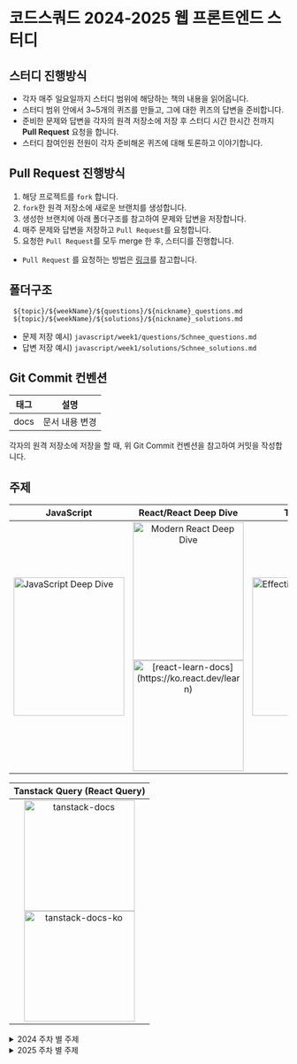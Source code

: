 # 코드스쿼드 2024-2025 웹 프론트엔드 스터디

## 스터디 진행방식

- 각자 매주 일요일까지 스터디 범위에 해당하는 책의 내용을 읽어옵니다.
- 스터디 범위 안에서 3~5개의 퀴즈를 만들고, 그에 대한 퀴즈의 답변을 준비합니다.
- 준비한 문제와 답변을 각자의 원격 저장소에 저장 후 스터디 시간 한시간 전까지 **Pull Request** 요청을 합니다.
- 스터디 참여인원 전원이 각자 준비해온 퀴즈에 대해 토론하고 이야기합니다.

## Pull Request 진행방식

1. 해당 프로젝트를 `fork` 합니다.
2. `fork`한 원격 저장소에 새로운 브랜치를 생성합니다.
3. 생성한 브랜치에 아래 폴더구조를 참고하여 문제와 답변을 저장합니다.
4. 매주 문제와 답변을 저장하고 `Pull Request`를 요청합니다.
5. 요청한 `Pull Request`를 모두 merge 한 후, 스터디를 진행합니다.

- `Pull Request` 를 요청하는 방법은 [링크](https://github.com/woowacourse/woowacourse-docs/tree/main/precourse#7-%EB%B3%B8%EC%9D%B8-%EC%9B%90%EA%B2%A9-%EC%A0%80%EC%9E%A5%EC%86%8C%EC%97%90-%EC%98%AC%EB%A6%AC%EA%B8%B0)를 참고합니다.

## 폴더구조

```
 ${topic}/${weekName}/${questions}/${nickname}_questions.md
 ${topic}/${weekName}/${solutions}/${nickname}_solutions.md
```

- 문제 저장 예시) `javascript/week1/questions/Schnee_questions.md`
- 답변 저장 예시) `javascript/week1/solutions/Schnee_solutions.md`

## Git Commit 컨벤션

| 태그 |      설명      |
| ---- | :------------: |
| docs | 문서 내용 변경 |

<!-- 예제 코드가 필요한 경우가 생기면 추후에 추가
| feat | 새로운 기능 추가 |
| fix | 버그 수정 |
| docs | 문서 내용 변경 |
| style | 포맷팅, 세미콜론 누락, 코드 변경이 없는 경우 등 |
| refactor | 코드 리팩토링 |
| test | 테스트 코드 작성 |
| chore | 빌드, 패키지 매니저 설정 등 |
-->

각자의 원격 저장소에 저장을 할 때, 위 Git Commit 컨벤션을 참고하여 커밋을 작성합니다.

## 주제

<table>
  <thead>
    <tr>
      <th style="text-align: center;">JavaScript</th>
      <th style="text-align: center;">React/React Deep Dive</th>
      <th style="text-align: center;">TypeScript</th>
      <th style="text-align: center;">Next.js</th>
    </tr>
  </thead>
  <tbody>
    <tr>
      <td><img src="https://github.com/user-attachments/assets/8a973d4d-4bea-4df3-bd47-5310abf82df6" alt="JavaScript Deep Dive" width="200" height="250"></td>
      <td align="center">
        <img src="https://github.com/user-attachments/assets/a17105c5-efd9-4314-92c8-4473eab16a4e" alt="Modern React Deep Dive" width="200" height="250">
        <br>
        <a href="https://ko.react.dev/learn">
          <img src="https://github.com/user-attachments/assets/448321eb-2734-48b6-b6f1-c30faf108f8c" alt="[react-learn-docs](https://ko.react.dev/learn)" width="200" >
        </a>
      </td>
      <td><img src="https://github.com/user-attachments/assets/4889a7a2-f11d-47da-a801-67dc73bd1ad7" alt="Effective TypeScript" width="200" height="250"></td>
      <td align="center">
        <a href="https://nextjs.org/learn">
          <img src="https://github.com/user-attachments/assets/bf1ea36f-d5a1-444f-87e0-00ba0e57be91" alt="[nextjs-learn-docs]" width="200" >
        </a>
      </td>
    </tr>
  </tbody>
</table>
<table>
  <thead>
    <tr>
      <th style="text-align: center;">Tanstack Query (React Query)</th>
    </tr>
  </thead>
  <tbody>
    <tr>
      <td align="center">
        <a href="https://tanstack.com/query/latest/docs/framework/react/overview">
          <img src="https://github.com/user-attachments/assets/20b4c677-7a8d-4a3c-9254-2422b89fef70" alt="tanstack-docs" width="200" >
        </a>
        <br>
        <a href="https://react-query.kro.kr/">
        <img src="https://github.com/user-attachments/assets/2ccd8026-ed96-43ec-ab7d-53726cb0b05c" alt="tanstack-docs-ko" width="200" >
        </a>
      </td>
    </tr>
  </tbody>
</table>

<details>
  <summary>2024 주차 별 주제</summary>
  <div>
    
| Week                 | 주제 (JavaScript)                                                                                                 | 주제 (React)                                                                                              | 주제 (TypeScript)                                                                                             | 주제(Next.js) | 
| -------------------- | ----------------------------------------------------------------------------------------------------------------- | ---------------------------------------------------------------------------------------------------------- | -------------------------------------------------------------------------------------------------------------- |------------------------------------------------------------------------------------------------------------- |
| Week 1 (2024/03/06)  | ▣ 4장: 변수와 상수 <br> ▣ 6장: 데이터 타입 <br> [Week 1 - Question](https://github.com/minjeongHEO/frontend-study/tree/main/javascript/week1)  |                                                                                                            |                                                                                                                |
| Week 2 (2024/03/13)  | ▣ 23장: 실행 컨텍스트 <br> [Week 2 - Question](https://github.com/minjeongHEO/frontend-study/tree/main/javascript/week2)                     |                                                                                                            |                                                                                                                |
| Week 3 (2024/03/19)  | ▣ 24장: 클로저 <br> [Week 3 - Question](https://github.com/minjeongHEO/frontend-study/tree/main/javascript/week3)                     |                                                                                                            |                                                                                                                |
| Week 4 (2024/03/26)  | ▣ 12장: 함수 <br> [Week 4 - Question](https://github.com/minjeongHEO/frontend-study/tree/main/javascript/week4)                     |                                                                                                            |                                                                                                                |
| Week 5 (2024/04/02)  | ▣ 22장: this <br> [Week 5 - Question](https://github.com/minjeongHEO/frontend-study/tree/main/javascript/week5)                     |                                                                                                            |                                                                                                                |
| Week 6 (2024/04/09)  | ▣ 40장: event <br> [Week 6 - Question](https://github.com/minjeongHEO/frontend-study/tree/main/javascript/week6)                     |                                                                                                            |                                                                                                                |
| Week 7 (2024/04/16)  | ▣ 45장: 프로미스 <br> [Week 7 - Question](https://github.com/minjeongHEO/frontend-study/tree/main/javascript/week7)                     |                                                                                                            |                                                                                                                |
| Week 8 (2024/04/23)  | ▣ 38장: 브라우저의 렌더링 과정 <br> ▣ 42장: 비동기 프로그래밍 <br> ▣ 46장: 제너레이터와 async/await <br> [Week 8 - Question](https://github.com/minjeongHEO/frontend-study/tree/main/javascript/week8) |                                                                                                            |                                                                                                                |
| Week 9 (2024/04/30)  | ▣ 41장: 타이머 <br> ▣ 43장: Ajax <br> ▣ 44장: REST API <br> [Week 9 - Question](https://github.com/minjeongHEO/frontend-study/tree/main/javascript/week9) |                                                                                                            |                                                                                                                |
| Week 10 (2024/05/08) |                                                                                                                   | ▣ 2.3장: 클래스 컴포넌트와 함수 컴포넌트 <br> ▣ 2.4장: 렌더링은 어떻게 일어나는가? <br> [Week 10 - Question](https://github.com/minjeongHEO/frontend-study/tree/main/react/week10)                    |                                                                                                                |
| Week 11 (2024/05/16) |                                                                                                                   | ▣ 2.2장: 가상 DOM과 리액트 파이버 <br> [Week 11 - Question](https://github.com/minjeongHEO/frontend-study/tree/main/react/week11)                    |                                                                                                                |
| Week 12 (2024/05/22) |                                                                                                                   | ▣ 3.1장: 리액트의 모든 훅 파헤치기 - 1 <br> [Week 12 - Question](https://github.com/minjeongHEO/frontend-study/tree/main/react/week12)                    |                                                                                                                |
| Week 13 (2024/06/05) |                                                                                                                   | ▣ 3.1장: 리액트의 모든 훅 파헤치기 - 2 <br> [Week 13 - Question](https://github.com/minjeongHEO/frontend-study/tree/main/react/week13)                    |                                                                                                                |
| Week 14 (2024/06/12) |                                                                                                                   | ▣ 3.2장: 사용자 정의 훅과 고차 컴포넌트 <br> [Week 14 - Question](https://github.com/minjeongHEO/frontend-study/tree/main/react/week14)                    |                                                                                                                |
| Week 15 (2024/06/19) |                                                                                                                   | ▣ 5.1장: 상태 관리는 왜 필요한가? <br> [Week 15 - Question](https://github.com/minjeongHEO/frontend-study/tree/main/react/week15)                    |                                                                                                                |
| Week 16 (2024/06/26) |                                                                                                                   | ▣ 5.2장: 리액트 훅으로 시작하는 상태 관리 <br> ▣ 5.2.1장: 가장 기본적인 방법: useState와 useReducer <br> ▣ 5.2.2장: 지역 상태의 한계를 벗어나보자: useState 의 상태를 바깥으로 분리하기 <br> [Week 16 - Question](https://github.com/minjeongHEO/frontend-study/tree/main/react/week16)                    |                                                                                                                |
| Week 17 (2024/07/03) | ▣ 19.8장: 오버라이딩과 프로퍼티 섀도잉 <br> ▣ 19.9장: 프로토타입의 교체 <br> [Week 17 - Question](https://github.com/minjeongHEO/frontend-study/tree/main/javascript/week17)                   |                                                                                                            |                                                                                                                |
| Week 18 (2024/07/10) |                                                                                                                   | ▣ 5.2.3장: useState와 Context동시에 사용해 보기 <br> ▣ 5.2.4장: 상태 관리 라이브러리 Recoil, Jotai, Zustand 살펴보기 <br> [Week 18 - Question](https://github.com/minjeongHEO/frontend-study/tree/main/react/week18)                    |                                                                                                                |
| Week 19 (2024/07/17) |                                                                                                                   | ▣ [State: 컴포넌트의 기억 저장소](https://ko.react.dev/learn/state-a-components-memory) <br> ▣ [렌더링 그리고 커밋](https://ko.react.dev/learn/render-and-commit) <br> ▣ [스냅샷으로서의 State](https://ko.react.dev/learn/state-as-a-snapshot) <br> [Week 19 - Question](https://github.com/minjeongHEO/frontend-study/tree/main/react/week19)                    |                                                                                                                |
| Week 20 (2024/07/26) |                                                                                                                   | ▣ [state 업데이트 큐](https://ko.react.dev/learn/queueing-a-series-of-state-updates) <br> ▣ [객체 State 업데이트하기](https://ko.react.dev/learn/updating-objects-in-state) <br> ▣ [배열 State 업데이트하기](https://ko.react.dev/learn/updating-arrays-in-state) <br> [Week 20 - Question](https://github.com/minjeongHEO/frontend-study/tree/main/react/week20)                    |                                                                                                                |
| Week 21 (2024/07/31) |                                                                                                                   | ▣ [State를 사용해 Input 다루기](https://ko.react.dev/learn/reacting-to-input-with-state) <br> ▣ [State 구조 선택하기](https://ko.react.dev/learn/choosing-the-state-structure#don-t-mirror-props-in-state) <br> ▣ [컴포넌트 간 State 공유하기](https://ko.react.dev/learn/sharing-state-between-components) <br> [Week 21 - Question](https://github.com/minjeongHEO/frontend-study/tree/main/react/week21)                    |                                                                                                                |
| Week 22 (2024/08/05) |                                                                                                                   | ▣ [State를 보존하고 초기화하기](https://ko.react.dev/learn/preserving-and-resetting-state) <br> ▣ [state 로직을 reducer로 작성하기](https://ko.react.dev/learn/extracting-state-logic-into-a-reducer) <br> ▣ [Context를 사용해 데이터를 깊게 전달하기](https://ko.react.dev/learn/passing-data-deeply-with-context) <br> [Week 22 - Question](https://github.com/minjeongHEO/frontend-study/tree/main/react/week22)                    |                                                                                                                |
| Week 23 (2024/08/15) |                                                                                                                   | ▣ [Reducer와 Context로 앱 확장하기](https://ko.react.dev/learn/scaling-up-with-reducer-and-context) <br> ▣ [Ref로 값 참조하기](https://ko.react.dev/learn/referencing-values-with-refs) <br> ▣ [Ref로 DOM 조작하기](https://ko.react.dev/learn/manipulating-the-dom-with-refs) <br> [Week 23 - Question](https://github.com/minjeongHEO/frontend-study/tree/main/react/week23)                    |                                                                                                                |
| Week 24 (2024/08/23) |                                                                                                                   | ▣ [Effect로 동기화하기](https://ko.react.dev/learn/synchronizing-with-effects) <br> ▣ [Effect가 필요하지 않을 수도 있습니다](https://ko.react.dev/learn/you-might-not-need-an-effect) <br> ▣ [반응형 effects의 생명주기](https://ko.react.dev/learn/lifecycle-of-reactive-effects) <br> [Week 24 - Question](https://github.com/minjeongHEO/frontend-study/tree/main/react/week24)                    |                                                                                                                |
| Week 25 (2024/08/29) |                                                                                                                   | ▣ [Effect에서 이벤트 분리하기](https://ko.react.dev/learn/separating-events-from-effects) <br> [Week 25 - Question](https://github.com/minjeongHEO/frontend-study/tree/main/react/week25)                    |                                                                                                                |
| Week 26 (2024/09/06) |  |   | ▣ 1장: 타입스크립트 알아보기 <br> [Week 26 - Question](https://github.com/minjeongHEO/frontend-study/tree/main/typescript/week26) |
| Week 27 (2024/09/13) |  |   | ▣ 2장: 타입스크립트의 타입 시스템 <br> ▣ 아이템6: 편집기를 사용하여 타입 시스템 탐색하기 <br> ▣ 아이템7: 타입이 값들의 집합이라고 생각하기 <br> ▣ 아이템8: 타입 공간과 값 공간의 심벌 구분하기 <br> [Week 27 - Question](https://github.com/minjeongHEO/frontend-study/tree/main/typescript/week27) |
| Week 28 (2024/09/19) |  |   | ▣ 2장: 타입스크립트의 타입 시스템 <br> ▣ 아이템9 : 타입 단언보다는 타입 선언을 사용하기 <br> ▣ 아이템10 : 객체 래퍼 타입 피하기 <br> ▣ 아이템11 : 잉여 속성 체크의 한계 인지하기 <br> ▣ 아이템12 : 함수 표현식에 타입 적용하기 <br> ▣ 아이템13 : 타입과 인터페이스 차이점 알기 <br> ▣ 아이템14 : 타입 연산과 제너릭 사용으로 반복줄이기 <br> [Week 28 - Question](https://github.com/minjeongHEO/frontend-study/tree/main/typescript/week28) |
| Week 29 (2024/09/27) |  |   | ▣ 2장: 타입스크립트의 타입 시스템 <br> ▣ 아이템15 : 동적 데이터에 인덱스 시그니처 사용하기 <br> ▣ 아이템16 : number 인덱스 시그니처보다는 Array, 튜플, ArrayLike를 사용하기 <br> ▣ 아이템17 : 변경 관련된 오류 방지를 위해 readonly 사용하기 <br> ▣ 아이템18 : 매핑된 타입을 사용하여 값을 동기화하기 <br> [Week 29 - Question](https://github.com/minjeongHEO/frontend-study/tree/main/typescript/week29) |
| Week 30 (2024/10/02) |  |   | ▣ 3장 : 타입 추론 <br/> ▣ 아이템19 : 추론 가능한 타입을 사용해 장황한 코드 방지하기 <br/> ▣ 아이템20 : 다른 타입에는 다른 변수 사용하기 <br/> ▣ 아이템21 : 타입 넓히기 <br/> ▣ 아이템22 : 타입 좁히기 <br> [Week 30 - Question](https://github.com/minjeongHEO/frontend-study/tree/main/typescript/week30) |
| Week 31 (2024/10/08) |  |   | ▣ 3장 : 타입 추론 <br/> ▣ 아이템23 : 한꺼번에 객체 생성하기 <br/> ▣ 아이템24 : 일관성 있는 별칭 사용하기 <br/> ▣ 아이템25 : 비동기 코드에는 콜백 대신 async 함수 사용하기 <br/> ▣ 아이템26 : 타입 추론에 문맥이 어떻게 사용되는지 이해하기 <br/> ▣ 아이템27 : 함수형 기법과 라이브러리로 타입 흐름 유지하기 <br> [Week 31 - Question](https://github.com/minjeongHEO/frontend-study/tree/main/typescript/week31) |
| Week 32 (2024/10/16) |  |   | ▣ 4장 : 타입 설계 <br/> ▣ 아이템28 : 유효한 상태만 표현하는 타입을 지향하기 <br/> ▣ 아이템29 : 사용할 때는 너그럽게, 생성할 때는 엄격하게 <br/> ▣ 아이템30 : 문서에 타입 정보를 쓰지 않기 <br/> ▣ 아이템31 : 타입 주변에 null 값 배치하기 <br/> ▣ 아이템32 : 유니온 인터페이스보다는 인터페이스의 유니온을 사용하기 <br/> [Week 32 - Question](https://github.com/minjeongHEO/frontend-study/tree/main/typescript/week32) |
| Week 33 (2024/10/23) |  |   | ▣ 4장 : 타입 설계 <br/> ▣ 아이템33 : string타입보다 더 구체적인 타입 사용하기 <br/> ▣ 아이템34 : 부정확한 타입보다는 미완성 타입을 사용하기 <br/> ▣ 아이템35 : 데이터가 아닌, API와 명세를 보고 타입 만들기 <br/> ▣ 아이템36 : 해당 분야의 용어로 타입 이름 짓기 <br/> ▣ 아이템37 : 공식 명칭에는 상표를 붙이기 <br/> [Week 33 - Question](https://github.com/minjeongHEO/frontend-study/tree/main/typescript/week33) |
| Week 34 (2024/10/29) |  |   | ▣ 5장 : any 다루기 <br/> ▣ 아이템 38: any 타입은 가능한 한 좁은 범위에서만 사용하기 <br/> ▣ ㄴ 아이템 39: any를 구체적으로 변형해서 사용하기 <br/> ▣ ㄴ 아이템 40: 함수 안으로 타입 단언문 감추기 <br/> ▣ ㄴ 아이템 41: any의 진화를 이해하기 <br/> ▣ 아이템 42: 모르는 타입의 값에는 any 대신 unknown을 사용하기 <br/> ▣ ㄴ 아이템 43: 몽키 패치보다는 안전한 타입을 사용하기 <br/> ▣ 아이템 44: 타입 커버리지를 추적하여 타입 안전성 유지하기 <br/> [Week 34 - Question](https://github.com/minjeongHEO/frontend-study/tree/main/typescript/week34) |
| Week 35 (2024/11/10) |  |   | ▣ 6장 : 타입 선언과 @types <br/> ▣ 아이템 45: devDependencies에 typescript와 @types 추가하기 <br/> ▣ 아이템 49: 콜백에서 this에 대한 타입 제공하기 <br/> ▣ 아이템 50: 오버로딩 타입보다는 조건부 타입을 사용하기 <br/> ▣ 아이템 51: 의존성 분리를 위해 미러 타입을 사용하기 <br/> ▣ 아이템 52: 테스팅 타입의 함정에 주의하기 <br/> [Week 35 - Question](https://github.com/minjeongHEO/frontend-study/tree/main/typescript/week35) |
| Week 36 (2024/11/17) |  |   | ▣ 7장: 코드를 작성하고 실행하기 <br/> ▣ 아이템 53: 타입스크립트 기능보다는 ECMAScript 기능을 사용하기 <br/>▣ 아이템 54: 객체를 순회하는 노하우 <br/>▣ 아이템 55: DOM 계층 구조 이해하기 <br/>▣ 아이템 56: 정보를 감추는 목적으로 private 사용하지 않기 <br/>▣ 아이템 57: 소스맵을 사용하여 타입스크립트 디버깅하기 <br/> [Week 36 - Question](https://github.com/minjeongHEO/frontend-study/tree/main/typescript/week36) |
| Week 37 (2024/12/01) |  |   |  |▣ dashboard <br/> ▣ [챕터1 Getting Started](https://nextjs.org/learn/dashboard-app/getting-started) <br/>▣ [챕터2 CSS Styling](https://nextjs.org/learn/dashboard-app/css-styling)<br/> ▣ [챕터3 Font/Image 최적화](https://nextjs.org/learn/dashboard-app/optimizing-fonts-images) <br/>▣ [챕터4 레이아웃과 페이지](https://nextjs.org/learn/dashboard-app/creating-layouts-and-pages) <br/> [Week 37 - Question](https://github.com/minjeongHEO/frontend-study/tree/main/nextjs/week37)|
| Week 38 (2024/12/08) |  |   |  |▣ dashboard <br/> ▣ [챕터5 페이지 탐색](https://nextjs.org/learn/dashboard-app/navigating-between-pages) <br/>▣ [챕터6 데이터베이스 설정](https://nextjs.org/learn/dashboard-app/setting-up-your-database)<br/> ▣ [챕터7 데이터 가져오기](https://nextjs.org/learn/dashboard-app/fetching-data) <br/>▣ [챕터8 정적 및 동적 렌더링](https://nextjs.org/learn/dashboard-app/static-and-dynamic-rendering) <br/> [Week 38 - Question](https://github.com/minjeongHEO/frontend-study/tree/main/nextjs/week38)|
| Week 39 (2024/12/15) |  |   |  |▣ dashboard <br/> ▣ [챕터9 스트리밍](https://nextjs.org/learn/dashboard-app/streaming) <br/>▣ [챕터10 부분 사전 렌더링](https://nextjs.org/learn/dashboard-app/partial-prerendering) <br/>▣ [챕터11 검색, 페이징](https://nextjs.org/learn/dashboard-app/adding-search-and-pagination) <br/>▣ [챕터12 데이터 변형](https://nextjs.org/learn/dashboard-app/mutating-data) <br/> [Week 39 - Question](https://github.com/minjeongHEO/frontend-study/tree/main/nextjs/week39)|
| Week 40 (2024/12/22) |  |   |  |▣ dashboard <br/>▣ [챕터13 에러 처리](https://nextjs.org/learn/dashboard-app/error-handling) <br/> ▣ [챕터14 접근성 향상](https://nextjs.org/learn/dashboard-app/improving-accessibility) <br/>▣ [챕터15 인증 추가하기](https://nextjs.org/learn/dashboard-app/adding-authentication)<br/>▣ [챕터16 메타데이터 추가하기](https://nextjs.org/learn/dashboard-app/adding-metadata)<br/> [Week 40 - Question](https://github.com/minjeongHEO/frontend-study/tree/main/nextjs/week40)|
  </div>
</details>

<details>
  <summary>2025 주차 별 주제</summary>

| Week                 | 주제(Next.js)                                                                                                                                                                                                                                                                                                                                                                                                                                                                                                                                                     | 주제(Tanstack Query(React Query))                                                                                                                                                                                                                                                                                                                                                                                                                                                                                                                                                                                                      | 주제(React Deep Dive)                                                                                         |
| -------------------- | ----------------------------------------------------------------------------------------------------------------------------------------------------------------------------------------------------------------------------------------------------------------------------------------------------------------------------------------------------------------------------------------------------------------------------------------------------------------------------------------------------------------------------------------------------------------- | -------------------------------------------------------------------------------------------------------------------------------------------------------------------------------------------------------------------------------------------------------------------------------------------------------------------------------------------------------------------------------------------------------------------------------------------------------------------------------------------------------------------------------------------------------------------------------------------------------------------------------------- | ------------------------------------------------------------------------------------------------------------- |
| Week 41 (2025/01/05) | ▣ Docs <br/>▣ Routing - [Layouts and Templates](https://github.com/vercel/next.js/blob/canary/docs/01-app/03-building-your-application/01-routing/03-layouts-and-templates.mdx) <br/>▣ Routing - [Linking and Navigating](https://nextjs.org/docs/app/building-your-application/routing/linking-and-navigating) <br/>▣ Routing - [Error Handling](https://nextjs.org/docs/app/building-your-application/routing/error-handling)<br/>[Week 41 - Question](https://github.com/minjeongHEO/frontend-study/tree/main/nextjs/week41)                                   |                                                                                                                                                                                                                                                                                                                                                                                                                                                                                                                                                                                                                                        |                                                                                                               |
| Week 42 (2025/01/12) | ▣ Docs <br/>▣ Routing - [Loading UI and Streaming](https://nextjs.org/docs/app/building-your-application/routing/loading-ui-and-streaming)<br/>▣ Routing - [Redirecting](https://nextjs.org/docs/app/building-your-application/routing/redirecting)<br/>▣ Routing - [Route Groups](https://nextjs.org/docs/app/building-your-application/routing/route-groups)<br/>[Week 42 - Question](https://github.com/minjeongHEO/frontend-study/tree/main/nextjs/week42)                                                                                                    |                                                                                                                                                                                                                                                                                                                                                                                                                                                                                                                                                                                                                                        |                                                                                                               |
| Week 43 (2025/01/19) | ▣ Docs <br/>▣ Routing - [Dynamic Routes](https://nextjs.org/docs/app/building-your-application/routing/dynamic-routes)<br/> ▣ Routing - [Parallel Routes](https://nextjs.org/docs/app/building-your-application/routing/parallel-routes)<br/> ▣ Routing - [Intercepting Routes](https://nextjs.org/docs/app/building-your-application/routing/intercepting-routes)<br/>[Week 43 - Question](https://github.com/minjeongHEO/frontend-study/tree/main/nextjs/week43)                                                                                                |                                                                                                                                                                                                                                                                                                                                                                                                                                                                                                                                                                                                                                        |                                                                                                               |
| Week 44 (2025/01/26) | ▣ Docs <br/>▣ Routing - [Route Handlers](https://nextjs.org/docs/app/building-your-application/routing/route-handlers)<br/>▣ Routing - [Middleware](https://nextjs.org/docs/app/building-your-application/routing/middleware)<br/>▣ Routing - [Internationalization](https://nextjs.org/docs/app/building-your-application/routing/internationalization)<br/>[Week 44 - Question](https://github.com/minjeongHEO/frontend-study/tree/main/nextjs/week44)                                                                                                          |                                                                                                                                                                                                                                                                                                                                                                                                                                                                                                                                                                                                                                        |                                                                                                               |
| Week 45 (2025/02/02) | ▣ Docs <br/>▣ Data Fetching - [Data Fetching and Caching](https://nextjs.org/docs/app/building-your-application/data-fetching/fetching)<br/>▣ Data Fetching - [Server Actions and Mutations](https://nextjs.org/docs/app/building-your-application/data-fetching/server-actions-and-mutations)<br/>▣ Data Fetching - [Incremental Static Regeneration (ISR)](https://nextjs.org/docs/app/building-your-application/data-fetching/incremental-static-regeneration)<br/>[Week 45 - Question](https://github.com/minjeongHEO/frontend-study/tree/main/nextjs/week45) |                                                                                                                                                                                                                                                                                                                                                                                                                                                                                                                                                                                                                                        |                                                                                                               |
| Week 46 (2025/02/16) |                                                                                                                                                                                                                                                                                                                                                                                                                                                                                                                                                                   | ▣ Docs <br/> [Important Defaults](https://react-query.kro.kr/docs/guides-and-concepts/important-defaults)<br/> [Query Basics](https://react-query.kro.kr/docs/guides-and-concepts/queries)<br/> [Query Keys](https://react-query.kro.kr/docs/guides-and-concepts/query-keys)<br/>[Query Functions](https://react-query.kro.kr/docs/guides-and-concepts/query-functions)<br/> [Query Options](https://react-query.kro.kr/docs/guides-and-concepts/query-options)<br/> [Week 46 - Question](https://github.com/minjeongHEO/frontend-study/tree/main/react-query/week46)                                                                  |                                                                                                               |
| Week 47 (2025/02/23) |                                                                                                                                                                                                                                                                                                                                                                                                                                                                                                                                                                   | ▣ Docs <br/> [Network Mode](https://react-query.kro.kr/docs/guides-and-concepts/network-mode)<br/> [Parallel Queries](https://react-query.kro.kr/docs/guides-and-concepts/parallel-queries)<br/> [Dependent Queries](https://react-query.kro.kr/docs/guides-and-concepts/dependent-queries)<br/> [Background Fetching Indicators](https://react-query.kro.kr/docs/guides-and-concepts/background-fetching-indicators)<br/> [Window Focus Refetching](https://react-query.kro.kr/docs/guides-and-concepts/window-focus-refetching)<br/>[Week 47 - Question](https://github.com/minjeongHEO/frontend-study/tree/main/react-query/week47) |                                                                                                               |
| Week 48 (2025/03/02) |                                                                                                                                                                                                                                                                                                                                                                                                                                                                                                                                                                   | ▣ Docs <br/> [Disabling/Pausing Queries](https://react-query.kro.kr/docs/guides-and-concepts/disabling-pausing-queries)<br/> [Query Retries](https://react-query.kro.kr/docs/guides-and-concepts/query-retries)<br/> [Paginated Queries](https://react-query.kro.kr/docs/guides-and-concepts/paginated-queries)<br/> [Week 48 - Question](https://github.com/minjeongHEO/frontend-study/tree/main/react-query/week48)                                                                                                                                                                                                                  |                                                                                                               |
| Week 49 (2025/03/09) |                                                                                                                                                                                                                                                                                                                                                                                                                                                                                                                                                                   | ▣ Docs <br/> [Infinite Queries](https://react-query.kro.kr/docs/guides-and-concepts/infinite-queries)<br/> [Initial Query Data](https://react-query.kro.kr/docs/guides-and-concepts/initial-query-data)<br/> [Week 49 - Question](https://github.com/minjeongHEO/frontend-study/tree/main/react-query/week49)                                                                                                                                                                                                                                                                                                                          |                                                                                                               |
| Week 50 (2025/03/16) |                                                                                                                                                                                                                                                                                                                                                                                                                                                                                                                                                                   | ▣ Docs <br/> [Placeholder Query Data](https://react-query.kro.kr/docs/guides-and-concepts/placeholder-query-data)<br/> [Mutations](https://react-query.kro.kr/docs/guides-and-concepts/mutations)<br/> [Week 50 - Question](https://github.com/minjeongHEO/frontend-study/tree/main/react-query/week50)                                                                                                                                                                                                                                                                                                                                |                                                                                                               |
| Week 51 (2025/03/23) |                                                                                                                                                                                                                                                                                                                                                                                                                                                                                                                                                                   | ▣ Docs <br/> [Query Invalidation](https://react-query.kro.kr/docs/guides-and-concepts/query-invalidation)<br/> [Invalidations from Mutations](https://react-query.kro.kr/docs/guides-and-concepts/invalidation-from-mutations)<br/>[Updates from Mutation Responses](https://react-query.kro.kr/docs/guides-and-concepts/updates-from-mutation-responses)<br/>[Optimistic Updates](https://react-query.kro.kr/docs/guides-and-concepts/optimistic-updates)<br/> [Week 51 - Question](https://github.com/minjeongHEO/frontend-study/tree/main/react-query/week51)                                                                       |                                                                                                               |
| Week 52 (2025/03/30) |                                                                                                                                                                                                                                                                                                                                                                                                                                                                                                                                                                   | ▣ Docs <br/> [Query Cancellation](https://react-query.kro.kr/docs/guides-and-concepts/query-cancellation)<br/> [Scroll Restoration](https://react-query.kro.kr/docs/guides-and-concepts/scroll-restoration)<br/>[Filters](https://react-query.kro.kr/docs/guides-and-concepts/filters)<br/>[Performance & Request Waterfalls](https://react-query.kro.kr/docs/guides-and-concepts/performance-request-waterfalls)<br/> [Week 52 - Question](https://github.com/minjeongHEO/frontend-study/tree/main/react-query/week52)                                                                                                                |                                                                                                               |
| Week 53 (2025/04/06) |                                                                                                                                                                                                                                                                                                                                                                                                                                                                                                                                                                   | ▣ Docs <br/> [Prefetching & Router Integration](https://react-query.kro.kr/docs/guides-and-concepts/prefetching-router-integration)<br/> [Server Rendering & Hydration](https://react-query.kro.kr/docs/guides-and-concepts/server-rendering-hydration)<br/> [Week 53 - Question](https://github.com/minjeongHEO/frontend-study/tree/main/react-query/week53)                                                                                                                                                                                                                                                                          |                                                                                                               |
| Week 54 (2025/04/20) |                                                                                                                                                                                                                                                                                                                                                                                                                                                                                                                                                                   | ▣ Docs <br/> [Advanced Server Rendering](https://react-query.kro.kr/docs/guides-and-concepts/advanced-server-rendering)<br/> [Caching](https://react-query.kro.kr/docs/guides-and-concepts/caching)<br/>[Render Optimizations](https://react-query.kro.kr/docs/guides-and-concepts/render-optimizations)<br/> [Suspense](https://react-query.kro.kr/docs/guides-and-concepts/suspense)<br/>[Week 54 - Question](https://github.com/minjeongHEO/frontend-study/tree/main/react-query/week54)                                                                                                                                                                                                                                                                          |                                                                                                               |
| Week 55 (2025/04/27) |                                                                                                                                                                                                                                                                                                                                           |                                                                                                                                                                                                                                                                                                                                                                                                                                                                                                                                                                                                                                        | ▣ Docs <br/> [useId](https://ko.react.dev/reference/react/useId)<br/>[Week 55 - Question](https://github.com/minjeongHEO/frontend-study/tree/main/react-deep-dive/week55) |
| Week 56 (2025/05/04) |                                                                                                                                                                                                                                                                                                                                                                                   |                                                                                                                                                                                                                                                                                                                                                                                                                                                                                                                                                                                                                                        | ▣ Docs <br/> [createPortal](https://ko.react.dev/reference/react-dom/createPortal)<br/>[Week 56 - Question](https://github.com/minjeongHEO/frontend-study/tree/main/react-deep-dive/week56) |
| Week 57 (2025/05/11) |                                                                                                                                                                                                                                                                                                                                                                                   |                                                                                                                                                                                                                                                                                                                                                                                                                                                                                                                                                                                                                                        | ▣ Docs <br/> [useDeferredValue](https://ko.react.dev/reference/react/useDeferredValue)<br/>[Week 57 - Question](https://github.com/minjeongHEO/frontend-study/tree/main/react-deep-dive/week57) |

</details>